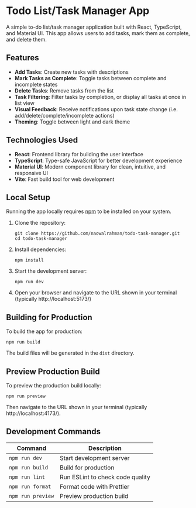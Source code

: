 # Todo List/Task Manager App

A simple to-do list/task manager application built with React, TypeScript, and Material UI. This app allows users to add tasks, mark them as complete, and delete them.

## Features

- **Add Tasks**: Create new tasks with descriptions
- **Mark Tasks as Complete**: Toggle tasks between complete and incomplete states
- **Delete Tasks**: Remove tasks from the list
- **Task Filtering**: Filter tasks by completion, or display all tasks at once in list view
- **Visual Feedback**: Receive notifications upon task state change (i.e. add/delete/complete/incomplete actions)
- **Theming**: Toggle between light and dark theme

## Technologies Used

- **React**: Frontend library for building the user interface
- **TypeScript**: Type-safe JavaScript for better development experience
- **Material UI**: Modern component library for clean, intuitive, and responsive UI
- **Vite**: Fast build tool for web development

## Local Setup

Running the app locally requires [npm](https://docs.npmjs.com/downloading-and-installing-node-js-and-npm) to be installed on your system.

1. Clone the repository:

   ```
   git clone https://github.com/naowalrahman/todo-task-manager.git
   cd todo-task-manager
   ```

2. Install dependencies:

   ```
   npm install
   ```

3. Start the development server:

   ```
   npm run dev
   ```

4. Open your browser and navigate to the URL shown in your terminal (typically http://localhost:5173/)

## Building for Production

To build the app for production:

```
npm run build
```

The build files will be generated in the `dist` directory.

## Preview Production Build

To preview the production build locally:

```
npm run preview
```

Then navigate to the URL shown in your terminal (typically http://localhost:4173/).

## Development Commands

| Command           | Description                      |
| ----------------- | -------------------------------- |
| `npm run dev`     | Start development server         |
| `npm run build`   | Build for production             |
| `npm run lint`    | Run ESLint to check code quality |
| `npm run format`  | Format code with Prettier        |
| `npm run preview` | Preview production build         |

